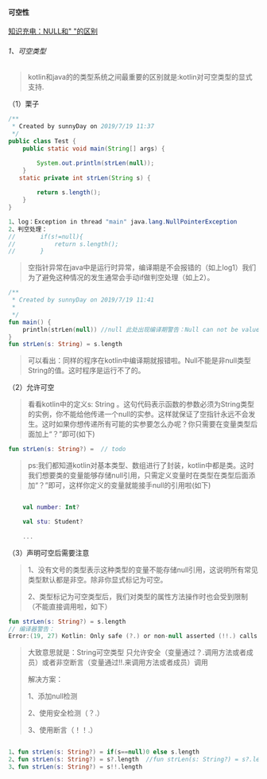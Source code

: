 #### 可空性

[知识充电：NULL和" "的区别](<https://blog.csdn.net/QMW19910301/article/details/67079190>)

###### 1、可空类型

> kotlin和java的的类型系统之间最重要的区别就是:kotlin对可空类型的显式支持.

（1）栗子

```java
/**
 * Created by sunnyDay on 2019/7/19 11:37
 */
public class Test {
    public static void main(String[] args) {

        System.out.println(strLen(null));
    }
   static private int strLen(String s) {
      
        return s.length();
    }
}

1、log：Exception in thread "main" java.lang.NullPointerException
2、判空处理：
//       if(s!=null){
//           return s.length();
//       }
```

> 空指针异常在java中是运行时异常，编译期是不会报错的（如上log1）我们为了避免这种情况的发生通常会手动if做判空处理（如上2）。

```kotlin
/**
 * Created by sunnyDay on 2019/7/19 11:41
 *
 */
fun main() {
    println(strLen(null)) //null 此处出现编译期警告：Null can not be value of non-null type String
}
fun strLen(s: String) = s.length
```

> 可以看出：同样的程序在kotlin中编译期就报错啦。Null不能是非null类型String的值。这时程序是运行不了的。

（2）允许可空

> 看看kotlin中的定义s: String 。这句代码表示函数的参数必须为String类型的实例，你不能给他传递一个null的实参。这样就保证了空指针永远不会发生。这时如果你想传递所有可能的实参要怎么办呢？你只需要在变量类型后面加上“？”即可(如下)

```kotlin
fun strLen(s: String?) =  // todo
```

> ps:我们都知道kotlin对基本类型、数组进行了封装，kotlin中都是类。这时我们想要类的变量能够存储null引用，只需定义变量时在类型在类型后面添加“？”即可，这样你定义的变量就能接手null的引用啦(如下)

```kotlin

    val number: Int?

    val stu: Student?
    
    ...
```



（3）声明可空后需要注意

> 1、没有文号的类型表示这种类型的变量不能存储null引用，这说明所有常见类型默认都是非空。除非你显式标记为可空。
>
> 2、类型标记为可空类型后，我们对类型的属性方法操作时也会受到限制（不能直接调用啦，如下）

```kotlin
fun strLen(s: String?) = s.length 
// 编译器警告：
Error:(19, 27) Kotlin: Only safe (?.) or non-null asserted (!!.) calls are allowed on a nullable receiver of type String?

```

> 大致意思就是：String可空类型 只允许安全（变量通过？.调用方法或者成员）或者非空断言（变量通过!!.来调用方法或者成员）调用
>
> 解决方案：
>
> 1、添加null检测
>
> 2、使用安全检测（？.）
>
> 3、使用断言（！！.）

```kotlin

1、fun strLen(s: String?) = if(s==null)0 else s.length
2、fun strLen(s: String?) = s?.length  //fun strLen(s: String?) = s?.length ?:0   //为空返回0
3、fun strLen(s: String?) = s!!.length 
```



###### 

